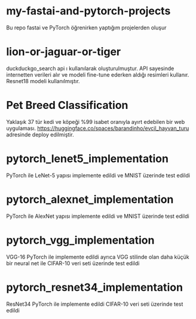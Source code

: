 # my-fastai-and-pytorch-projects

Bu repo fastai ve PyTorch öğrenirken yaptığım projelerden oluşur

# lion-or-jaguar-or-tiger
duckduckgo_search api ı kullanılarak oluşturulmuştur. API sayesinde internetten verileri alır ve modeli fine-tune ederken aldığı resimleri kullanır. Resnet18 modeli kullanılmıştır. 

# Pet Breed Classification
Yaklaşık 37 tür kedi ve köpeği %99 isabet oranıyla ayırt edebilen bir web uygulaması. https://huggingface.co/spaces/barandinho/evcil_hayvan_turu adresinde deploy edilmiştir.

# pytorch_lenet5_implementation
PyTorch ile LeNet-5 yapısı implemente edildi ve MNIST üzerinde test edildi

# pytorch_alexnet_implementation
PyTorch ile AlexNet yapısı implemente edildi ve MNIST üzerinde test edildi

# pytorch_vgg_implementation
VGG-16 PyTorch ile implemente edildi ayrıca VGG stilinde olan daha küçük bir neural net ile CIFAR-10 veri seti üzerinde test edildi

# pytorch_resnet34_implementation
ResNet34 PyTorch ile implemente edildi CIFAR-10 veri seti üzerinde test edildi
